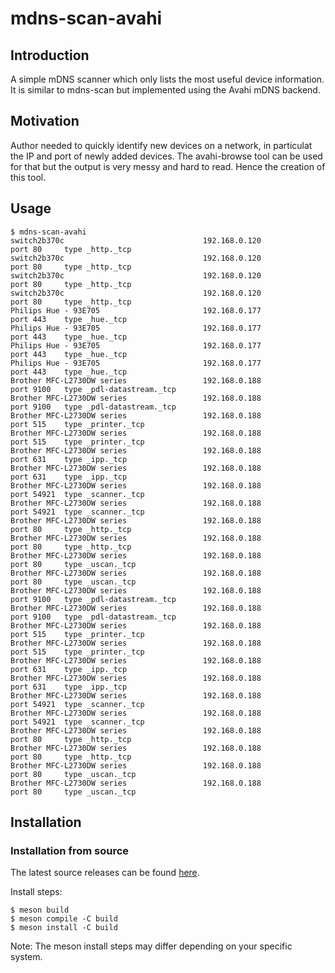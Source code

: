 # mdns-scan-avahi

## Introduction
A simple mDNS scanner which only lists the most useful device information. It is
similar to mdns-scan but implemented using the Avahi mDNS backend.

## Motivation

Author needed to quickly identify new devices on a network, in particulat the IP
and port of newly added devices. The avahi-browse tool can be used for that but
the output is very messy and hard to read. Hence the creation of this tool.

## Usage

```
$ mdns-scan-avahi
switch2b370c                               192.168.0.120                   port 80     type _http._tcp
switch2b370c                               192.168.0.120                   port 80     type _http._tcp
switch2b370c                               192.168.0.120                   port 80     type _http._tcp
switch2b370c                               192.168.0.120                   port 80     type _http._tcp
Philips Hue - 93E705                       192.168.0.177                   port 443    type _hue._tcp
Philips Hue - 93E705                       192.168.0.177                   port 443    type _hue._tcp
Philips Hue - 93E705                       192.168.0.177                   port 443    type _hue._tcp
Philips Hue - 93E705                       192.168.0.177                   port 443    type _hue._tcp
Brother MFC-L2730DW series                 192.168.0.188                   port 9100   type _pdl-datastream._tcp
Brother MFC-L2730DW series                 192.168.0.188                   port 9100   type _pdl-datastream._tcp
Brother MFC-L2730DW series                 192.168.0.188                   port 515    type _printer._tcp
Brother MFC-L2730DW series                 192.168.0.188                   port 515    type _printer._tcp
Brother MFC-L2730DW series                 192.168.0.188                   port 631    type _ipp._tcp
Brother MFC-L2730DW series                 192.168.0.188                   port 631    type _ipp._tcp
Brother MFC-L2730DW series                 192.168.0.188                   port 54921  type _scanner._tcp
Brother MFC-L2730DW series                 192.168.0.188                   port 54921  type _scanner._tcp
Brother MFC-L2730DW series                 192.168.0.188                   port 80     type _http._tcp
Brother MFC-L2730DW series                 192.168.0.188                   port 80     type _http._tcp
Brother MFC-L2730DW series                 192.168.0.188                   port 80     type _uscan._tcp
Brother MFC-L2730DW series                 192.168.0.188                   port 80     type _uscan._tcp
Brother MFC-L2730DW series                 192.168.0.188                   port 9100   type _pdl-datastream._tcp
Brother MFC-L2730DW series                 192.168.0.188                   port 9100   type _pdl-datastream._tcp
Brother MFC-L2730DW series                 192.168.0.188                   port 515    type _printer._tcp
Brother MFC-L2730DW series                 192.168.0.188                   port 515    type _printer._tcp
Brother MFC-L2730DW series                 192.168.0.188                   port 631    type _ipp._tcp
Brother MFC-L2730DW series                 192.168.0.188                   port 631    type _ipp._tcp
Brother MFC-L2730DW series                 192.168.0.188                   port 54921  type _scanner._tcp
Brother MFC-L2730DW series                 192.168.0.188                   port 54921  type _scanner._tcp
Brother MFC-L2730DW series                 192.168.0.188                   port 80     type _http._tcp
Brother MFC-L2730DW series                 192.168.0.188                   port 80     type _http._tcp
Brother MFC-L2730DW series                 192.168.0.188                   port 80     type _uscan._tcp
Brother MFC-L2730DW series                 192.168.0.188                   port 80     type _uscan._tcp
```

## Installation

### Installation from source

The latest source releases can be found [here](https://github.com/lundmar/mdns-scan-avahi/releases).

Install steps:
```
$ meson build
$ meson compile -C build
$ meson install -C build
```

Note: The meson install steps may differ depending on your specific system.


